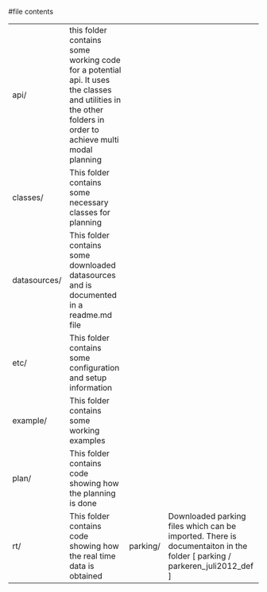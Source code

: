 #file contents

<table>
<tr>
<td>api/</td>
<td>this folder contains some working code for a potential api.  It uses the classes and utilities in the other folders in order to achieve multi modal planning</td>
</tr>
<tr>
<td>classes/</td>
<td>This folder contains some necessary classes for planning</td>
</tr>
<tr>
<td>datasources/</td>
<td>This folder contains some downloaded datasources and is documented in a readme.md file</td>
</tr>
<tr>
<td>etc/</td>
<td>This folder contains some configuration and setup information</td>
</tr>
<tr>
<td>example/</td>
<td>This folder contains some working examples</td>
</tr>
<tr>
<td>plan/</td>
<td>This folder contains code showing how the planning is done</td>
</tr>
<tr>
<td>rt/</td>
<td>This folder contains code showing how the real time data is obtained</td>
<td>parking/</td>
<td>Downloaded parking files which can be imported.  There is documentaiton in the folder [ parking / parkeren_juli2012_def ] </td>
</tr>
</table>
